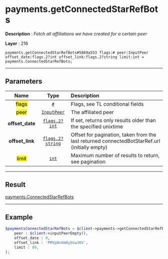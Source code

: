 # payments.getConnectedStarRefBots

**Description** : *Fetch all affiliations we have created for a certain peer*

**Layer** : 216

```tl
payments.getConnectedStarRefBots#5869a553 flags:# peer:InputPeer offset_date:flags.2?int offset_link:flags.2?string limit:int = payments.ConnectedStarRefBots;
```

---

## Parameters

| Name | Type | Description |
| :---: | :---: | :--- |
| <mark>flags</mark> | [`#`](type/#) | Flags, see TL conditional fields |
| <mark>peer</mark> | [`InputPeer`](type/InputPeer) | The affiliated peer |
| **offset_date** | [`flags.2?int`](type/int) | If set, returns only results older than the specified unixtime |
| **offset_link** | [`flags.2?string`](type/string) | Offset for pagination, taken from the last returned connectedBotStarRef.url (initially empty) |
| <mark>limit</mark> | [`int`](type/int) | Maximum number of results to return, see pagination |

---

## Result

[payments.ConnectedStarRefBots](type/payments.ConnectedStarRefBots)

---

## Example

```php
$paymentsConnectedStarRefBots = $client->payments->getConnectedStarRefBots(
	peer : $client->inputPeerEmpty(),
	offset_date : 0,
	offset_link : 'PMYp8nXm0yUswJKV',
	limit : 89,
);
```
